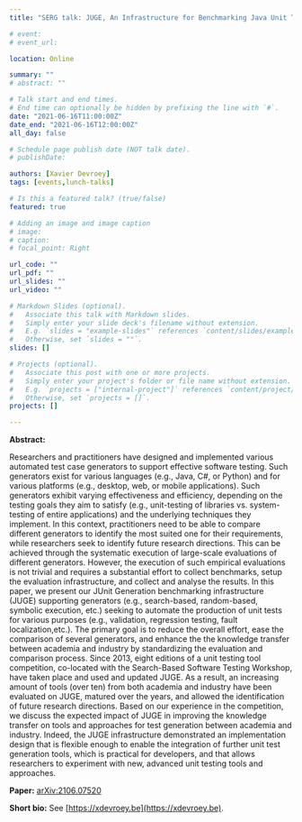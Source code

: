 ```yaml
---
title: "SERG talk: JUGE, An Infrastructure for Benchmarking Java Unit Test Generators"

# event: 
# event_url: 

location: Online

summary: ""
# abstract: ""

# Talk start and end times.
# End time can optionally be hidden by prefixing the line with `#`.
date: "2021-06-16T11:00:00Z"
date_end: "2021-06-16T12:00:00Z"
all_day: false

# Schedule page publish date (NOT talk date).
# publishDate:

authors: [Xavier Devroey]
tags: [events,lunch-talks]

# Is this a featured talk? (true/false)
featured: true

# Adding an image and image caption
# image:
# caption: 
# focal_point: Right

url_code: ""
url_pdf: ""
url_slides: ""
url_video: ""

# Markdown Slides (optional).
#   Associate this talk with Markdown slides.
#   Simply enter your slide deck's filename without extension.
#   E.g. `slides = "example-slides"` references `content/slides/example-slides.md`.
#   Otherwise, set `slides = ""`.
slides: []

# Projects (optional).
#   Associate this post with one or more projects.
#   Simply enter your project's folder or file name without extension.
#   E.g. `projects = ["internal-project"]` references `content/project/deep-learning/index.md`.
#   Otherwise, set `projects = []`.
projects: []

---
```



**Abstract:** 

Researchers and practitioners have designed and implemented various automated test case generators to support effective software testing. Such generators exist for various languages (e.g., Java, C#, or Python) and for various platforms (e.g., desktop, web, or mobile applications). Such generators exhibit varying effectiveness and efficiency, depending on the testing goals they aim to satisfy (e.g., unit-testing of libraries vs. system-testing of entire applications) and the underlying techniques they implement. In this context, practitioners need to be able to compare different generators to identify the most suited one for their requirements, while researchers seek to identify future research directions. This can be achieved through the systematic execution of large-scale evaluations of different generators. However, the execution of such empirical evaluations is not trivial and requires a substantial effort to collect benchmarks, setup the evaluation infrastructure, and collect and analyse the results. In this paper, we present our JUnit Generation benchmarking infrastructure (JUGE) supporting generators (e.g., search-based, random-based, symbolic execution, etc.) seeking to automate the production of unit tests for various purposes (e.g., validation, regression testing, fault localization,etc.). The primary goal is to reduce the overall effort, ease the comparison of several generators, and enhance the the knowledge transfer between academia and industry by standardizing the evaluation and comparison process. Since 2013, eight editions of a unit testing tool competition, co-located with the Search-Based Software Testing Workshop, have taken place and used and updated JUGE. As a result, an increasing amount of tools (over ten) from both academia and industry have been evaluated on JUGE, matured over the years, and allowed the identification of future research directions. Based on our experience in the competition, we discuss the expected impact of JUGE in improving the knowledge transfer on tools and approaches for test generation between academia and industry. Indeed, the JUGE infrastructure demonstrated an implementation design that is flexible enough to enable the integration of further unit test generation tools, which is practical for developers, and that allows researchers to experiment with new, advanced unit testing tools and approaches.

**Paper:** [arXiv:2106.07520](https://arxiv.org/abs/2106.07520)

**Short bio:** See [https://xdevroey.be](https://xdevroey.be).







